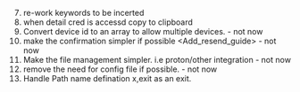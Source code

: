 7. re-work keywords to be incerted 
8. when detail cred is accessd copy to clipboard
3. Convert device id to an array to allow multiple devices. - not now
4. make the confirmation simpler if possible <Add_resend_guide> - not now
5. Make the file management simpler. i.e proton/other integration - not now
6. remove the need for config file if possible. - not now
2. Handle Path name defination x,exit as an exit. 